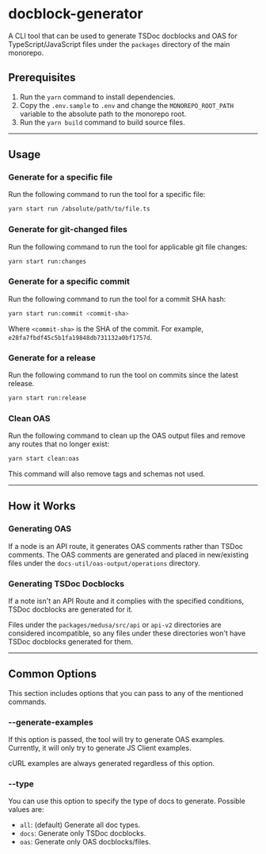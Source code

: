 # docblock-generator

A CLI tool that can be used to generate TSDoc docblocks and OAS for TypeScript/JavaScript files under the `packages` directory of the main monorepo.

## Prerequisites

1. Run the `yarn` command to install dependencies.
2. Copy the `.env.sample` to `.env` and change the `MONOREPO_ROOT_PATH` variable to the absolute path to the monorepo root.
3. Run the `yarn build` command to build source files.

---

## Usage

### Generate for a specific file

Run the following command to run the tool for a specific file:

```bash
yarn start run /absolute/path/to/file.ts
```

### Generate for git-changed files

Run the following command to run the tool for applicable git file changes:

```bash
yarn start run:changes
```

### Generate for a specific commit

Run the following command to run the tool for a commit SHA hash:

```bash
yarn start run:commit <commit-sha>
```

Where `<commit-sha>` is the SHA of the commit. For example, `e28fa7fbdf45c5b1fa19848db731132a0bf1757d`.

### Generate for a release

Run the following command to run the tool on commits since the latest release.

```bash
yarn start run:release
```

### Clean OAS

Run the following command to clean up the OAS output files and remove any routes that no longer exist:

```bash
yarn start clean:oas
```

This command will also remove tags and schemas not used.

---

## How it Works

### Generating OAS

If a node is an API route, it generates OAS comments rather than TSDoc comments. The OAS comments are generated and placed in new/existing files under the `docs-util/oas-output/operations` directory.

### Generating TSDoc Docblocks

If a note isn't an API Route and it complies with the specified conditions, TSDoc docblocks are generated for it. 

Files under the `packages/medusa/src/api` or `api-v2` directories are considered incompatible, so any files under these directories won't have TSDoc docblocks generated for them.

---

## Common Options

This section includes options that you can pass to any of the mentioned commands.

### --generate-examples

If this option is passed, the tool will try to generate OAS examples. Currently, it will only try to generate JS Client examples.

cURL examples are always generated regardless of this option.

### --type

You can use this option to specify the type of docs to generate. Possible values are:

- `all`: (default) Generate all doc types.
- `docs`: Generate only TSDoc docblocks.
- `oas`: Generate only OAS docblocks/files.
